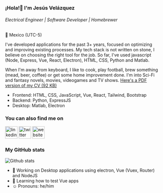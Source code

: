 ### ¡Hola!👋 I'm Jesús Velázquez
###### *Electrical Engineer | Software Developer | Homebrewer*
:round_pushpin: Mexico (UTC-5)

I've developed applications for the past 3+ years, focused on optimizing and improving existing processes. My tech stack is not written on stone, I believe on choosing the right tool for the job. So far, I've used javascript (Node, Express, Vue, React, Electron), HTML, CSS, Python and Matlab.

When I'm away from keyboard, I like to cook, play football, brew something (mead, beer, coffee) or get some home improvement done. I'm into Sci-Fi and fantasy novels, movies, videogames and TV shows. [Here's a PDF version of my CV (92 KB)](https://tepexic.com/CV_JesusVelazquez.pdf)

* Frontend: HTML, CSS, JavaScript, Vue, React, Tailwind, Bootstrap
* Backend: Python, ExpressJS
* Desktop: Matlab, Electron

### You can also find me on
[<img src='https://cdn.jsdelivr.net/npm/simple-icons@3.0.1/icons/linkedin.svg' alt='linkedin' height='40'>](https://www.linkedin.com/in/jesusavelazquez)
[<img src='https://cdn.jsdelivr.net/npm/simple-icons@3.0.1/icons/twitter.svg' alt='twitter' height='40'>](https://twitter.com/@tepexic)
[<img src='https://cdn.jsdelivr.net/npm/simple-icons@3.0.1/icons/icloud.svg' alt='website' height='40'>](https://tepexic.com/)  

### My GitHub stats
![Github stats](https://github-readme-stats.vercel.app/api?username=tepexic&show_icons=true)

- :wrench: Working on Desktop applications using electron, Vue (Vuex, Router) and NodeJS
- :pencil: Learning how to test Vue apps
- :relaxed: Pronouns: he/him
